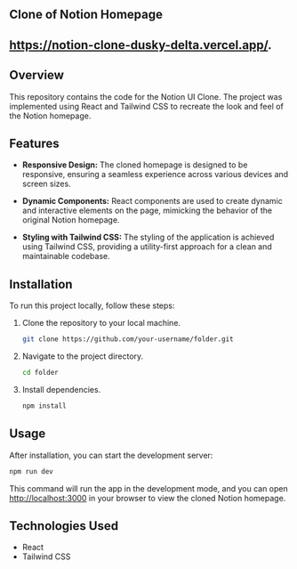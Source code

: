 ## Clone of Notion Homepage

## https://notion-clone-dusky-delta.vercel.app/.
## Overview

This repository contains the code for the Notion UI Clone. The project was implemented using React and Tailwind CSS to recreate the look and feel of the Notion homepage.

## Features

- **Responsive Design:** The cloned homepage is designed to be responsive, ensuring a seamless experience across various devices and screen sizes.

- **Dynamic Components:** React components are used to create dynamic and interactive elements on the page, mimicking the behavior of the original Notion homepage.

- **Styling with Tailwind CSS:** The styling of the application is achieved using Tailwind CSS, providing a utility-first approach for a clean and maintainable codebase.

## Installation

To run this project locally, follow these steps:

1. Clone the repository to your local machine.

    ```bash
    git clone https://github.com/your-username/folder.git
    ```

2. Navigate to the project directory.

    ```bash
    cd folder
    ```

3. Install dependencies.

    ```bash
    npm install
    ```

## Usage

After installation, you can start the development server:

```bash
npm run dev
```

This command will run the app in the development mode, and you can open [http://localhost:3000](http://localhost:3000) in your browser to view the cloned Notion homepage.

## Technologies Used

- React
- Tailwind CSS



